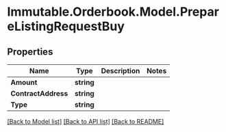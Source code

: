 # Immutable.Orderbook.Model.PrepareListingRequestBuy

## Properties

 Name                | Type       | Description | Notes 
---------------------|------------|-------------|-------
 **Amount**          | **string** |             |
 **ContractAddress** | **string** |             |
 **Type**            | **string** |             |

[[Back to Model list]](../README.md#documentation-for-models) [[Back to API list]](../README.md#documentation-for-api-endpoints) [[Back to README]](../README.md)

